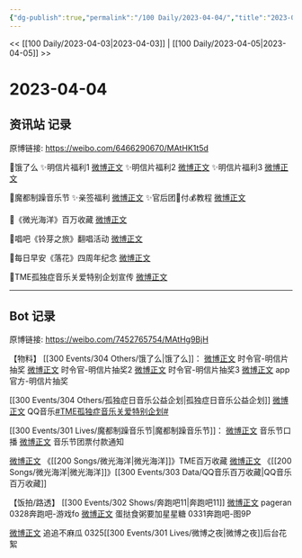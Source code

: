 ```yaml
---
{"dg-publish":true,"permalink":"/100 Daily/2023-04-04/","title":"2023-04-04","created":"2023-04-05T13:26:11.640+08:00","updated":"2023-04-05T13:28:25.470+08:00"}
---
```



<< [[100 Daily/2023-04-03\|2023-04-03]] | [[100 Daily/2023-04-05\|2023-04-05]] >>

# 2023-04-04

## 资讯站 记录

原博链接: https://weibo.com/6466290670/MAtHK1t5d

🌟饿了么
✨明信片福利1 [微博正文](https://weibo.com/6466290670/4886760942733119)
✨明信片福利2 [微博正文](https://weibo.com/6466290670/4886761199370987)
✨明信片福利3 [微博正文](https://weibo.com/6466290670/4886817880408702)

🌟魔都制躁音乐节
✨亲签福利 [微博正文](https://weibo.com/6466290670/4886760682687788)
✨官后团🎫付💰教程 [微博正文](https://weibo.com/6466290670/4886926848428046)

🌟《微光海洋》百万收藏 [微博正文](https://weibo.com/6466290670/4886826941155104)

🌟唱吧《铃芽之旅》翻唱活动 [微博正文](https://weibo.com/6466290670/4886782535795786)

🌟每日早安《落花》四周年纪念 [微博正文](https://weibo.com/6466290670/4886718141170931)

🌟TME孤独症音乐关爱特别企划宣传 [微博正文](https://weibo.com/6466290670/4886783483712236)

---
## Bot 记录

原博链接: https://weibo.com/7452765754/MAtHg9BjH

【物料】
[[300 Events/304 Others/饿了么\|饿了么]]：
[微博正文](http://weibo.com/7756461320/MAoCS0Acl) 时令官-明信片抽奖
[微博正文](https://weibo.com/7756461320/MAqlRvvMx) 时令官-明信片抽奖2
[微博正文](https://weibo.com/7756461320/MAs5UApJv) 时令官-明信片抽奖3
[微博正文](https://weibo.com/5117812753/MAoBfhZRh) app官方-明信片抽奖

[[300 Events/304 Others/孤独症日音乐公益企划\|孤独症日音乐公益企划]]
[微博正文](http://weibo.com/2169129705/MAplwaG0h) QQ音乐[#TME孤独症音乐关爱特别企划#](https://s.weibo.com/weibo?q=%23TME%E5%AD%A4%E7%8B%AC%E7%97%87%E9%9F%B3%E4%B9%90%E5%85%B3%E7%88%B1%E7%89%B9%E5%88%AB%E4%BC%81%E5%88%92%23)

[[300 Events/301 Lives/魔都制躁音乐节\|魔都制躁音乐节]]：
[微博正文](http://weibo.com/7740679900/MAoY3auW8) 音乐节口播
[微博正文](http://weibo.com/5248300719/MAtkj8Es7) 音乐节团票付款通知

[微博正文](http://weibo.com/6355984955/MAqwL0kSM) 《[[200 Songs/微光海洋\|微光海洋]]》TME百万收藏
[微博正文](https://weibo.com/6873575859/Knn9GB5cg) 《[[200 Songs/微光海洋\|微光海洋]]》[[300 Events/303 Data/QQ音乐百万收藏\|QQ音乐百万收藏]]

【饭拍/路透】
[[300 Events/302 Shows/奔跑吧11\|奔跑吧11]]
[微博正文](http://weibo.com/7633014126/MAsZclb0C) pageran 0328奔跑吧-游戏fo
[微博正文](https://weibo.com/6048634807/MApS1avNY) 蛋挞食粥要加星星糖 0331奔跑吧-图9P

[微博正文](http://weibo.com/5657474252/MAtohbMuH) 追追不麻瓜 0325[[300 Events/301 Lives/微博之夜\|微博之夜]]后台花絮
